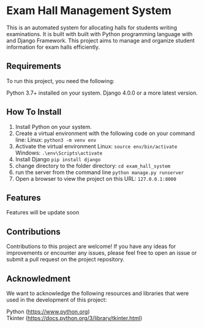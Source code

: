# Exam Hall Management System
This is an automated system for allocating halls for students writing examinations.
It is built with built with Python programming language with and Django Framework. This project aims to manage and organize student information for exam halls efficiently.

## Requirements
To run this project, you need the following:

Python 3.7+ installed on your system.
Django 4.0.0 or a more latest version.

## How To Install
1. Install Python on your system.
2. Create a virtual environment with the following code on your command line:
   Linux:
   `python3 -m venv env`
3. Activate the virtual environment
   Linux:
  `source env/bin/activate`
   Windows:
   `.\env\Scripts\activate`
4. Install Django
   `pip install django`
5. change directory to the folder directory:
   `cd exam_hall_system`
6. run the server from the command line
   `python manage.py runserver`
7. Open a browser to view the project on this URL:
   `127.0.0.1:8000`

## Features
Features will be update soon

## Contributions
Contributions to this project are welcome! If you have any ideas for improvements or encounter any issues, please feel free to open an issue or submit a pull request on the project repository.

## Acknowledment
We want to acknowledge the following resources and libraries that were used in the development of this project:

Python (https://www.python.org)  
Tkinter (https://docs.python.org/3/library/tkinter.html)
